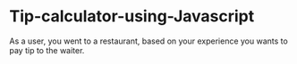 # Tip-calculator-using-Javascript
As a user, you went to a restaurant, based on your experience you wants to pay tip to the waiter. 
